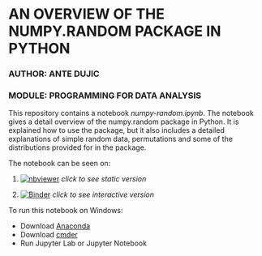 # AN OVERVIEW OF THE NUMPY.RANDOM PACKAGE IN PYTHON
### AUTHOR: ANTE DUJIC
### MODULE: PROGRAMMING FOR DATA ANALYSIS

This repository contains a notebook *numpy-random.ipynb*. The notebook gives a detail overview of the numpy.random package in Python. It is explained how to use the package, but it also includes a detailed explanations of simple random data, permutations and some of the distributions provided for in the package.

The notebook can be seen on:

1. [![nbviewer](https://raw.githubusercontent.com/jupyter/design/master/logos/Badges/nbviewer_badge.svg)](https://nbviewer.org/github/AnteDujic/Programming-for-Data-Analysis_assignment/blob/main/numpy-random.ipynb) *click to see static version* 

2. [![Binder](https://mybinder.org/badge_logo.svg)](https://mybinder.org/v2/gh/AnteDujic/Programming-for-Data-Analysis_assignment/HEAD?labpath=numpy-random.ipynb) *click to see interactive version* 

To run this notebook on Windows:
- Download [Anaconda](https://docs.anaconda.com/anaconda/install/index.html)
- Download [cmder](https://cmder.net/)
- Run Jupyter Lab or Jupyter Notebook
